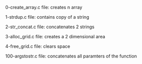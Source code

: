 0-create_array.c file: creates n array

1-strdup.c file: contains copy of a string

2-str_concat.c file: concatenates 2 strings

3-alloc_grid.c file: creates a 2 dimensional area

4-free_grid.c file: clears space

100-argstostr.c file: concatenates all paramters of the function
